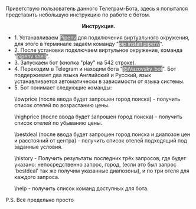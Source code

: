 Приветствую пользователь данного Телеграм-Бота, здесь я попытался представить небольшую инструкцию по работе с ботом.


<center><b>Инструкция.</b></center>
<ul>
    <li>
        1. Устанавливаем <text style="background-color: grey; color: white">Pipenv</text> для подключения виртуального окружения, для этого в терминале задаём команду "<a style="background-color: grey; color: white">pip install pipenv</a>".
    </li>
    <li>
        2. После установки подключаем виртульное окружение, команда "<text style="background-color: grey; color: white">pipenv shell</text>".
    </li>
    <li>
        3. Запускаем бот (кнопка "play" на 542 строке).
    </li>
    <li>
        4. Переходим в Telegram и находим бота "<text style="background-color: grey; color: white">@iVazovsky_bot</text>". Бот поддерживает два языка Английский и Русский, язык
           устанавливается автоматически в зависимости от языка системы.
    </li>
    <li>
        5. Бот понимает следующие команды:
            <p>\lowprice (после ввода будет запрошен город поиска) - получить список отелей по возрастанию цены.</p>
            <p>\highprice (после ввода будет запрошен город поиска) - получить список отелей по убыванию цены.</p>
            <p>\bestdeal (после ввода будет запрошен город поиска и диапозон цен и расстояний от центра) - получить список отелей
                подходящий под заданные условия.</p>
            <p>\history - Получить результаты последних трёх запросов, где будет указано: непосредственно запрос, город, (если это
                был запрос 'bestdeal' так же получим указанные диапозоны), и по три отеля для каждого запроса.</p>
            <p>\help - получить список команд доступных для бота.</p>
    </li>
</ul>

P.S. Всё предельно просто
